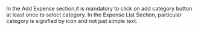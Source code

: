 In the Add Expense section,it is mandatory to click on add category button at least once to select category.
In the Expense List Section, particular category is signified by icon and not just simple text. 
